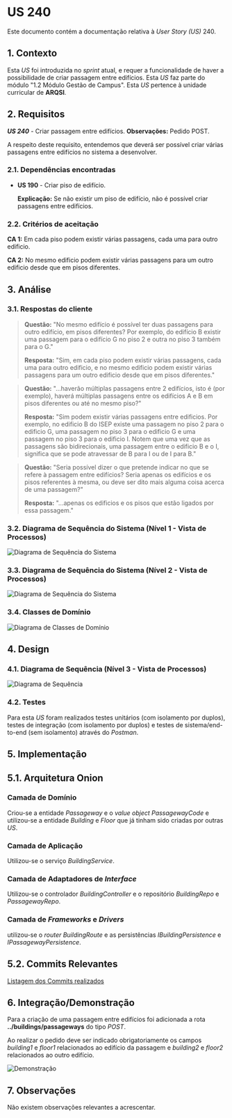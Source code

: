 # US 240

Este documento contém a documentação relativa à *User Story (US)* 240.

## 1. Contexto

Esta *US* foi introduzida no *sprint* atual, e requer a funcionalidade de haver a possibilidade de criar passagem entre edifícios. 
Esta *US* faz parte do módulo "1.2 Módulo Gestão de Campus".
Esta *US* pertence à unidade curricular de **ARQSI**.

## 2. Requisitos

***US 240*** - Criar passagem entre edifícios.
__Observações:__ Pedido POST.

A respeito deste requisito, entendemos que deverá ser possível criar várias passagens entre edifícios no sistema a desenvolver.

### 2.1. Dependências encontradas

- **US 190** - Criar piso de edifício.

  **Explicação:** Se não existir um piso de edifício, não é possível criar passagens entre edifícios.

### 2.2. Critérios de aceitação

**CA 1:** Em cada piso podem existir várias passagens, cada uma para outro edificio.

**CA 2:** No mesmo edificio podem existir várias passagens para um outro edificio desde que em pisos diferentes.

## 3. Análise

### 3.1. Respostas do cliente

>**Questão:** "No mesmo edifício é possível ter duas passagens para outro edifício, em pisos diferentes? Por exemplo, do edifício B existir uma passagem para o edifício G no piso 2 e outra no piso 3 também para o G."
> 
>**Resposta:** "Sim, em cada piso podem existir várias passagens, cada uma para outro edificio, e no mesmo edificio podem existir várias passagens para um outro edificio desde que em pisos diferentes."

>**Questão:** "...haverão múltiplas passagens entre 2 edifícios, isto é (por exemplo), haverá múltiplas passagens entre os edifícios A e B em pisos diferentes ou até no mesmo piso?"
>
>**Resposta:** "Sim podem existir várias passagens entre edificios. Por exemplo, no edificio B do ISEP existe uma passagem no piso 2 para o edificio G, uma passagem no piso 3 para o edificio G e uma passagem no piso 3 para o edificio I. Notem que uma vez que as passagens são bidirecionais, uma passagem entre o edificio B e o I, significa que se pode atravessar de B para I ou de I para B."

>**Questão:** "Seria possível dizer o que pretende indicar no que se refere à passagem entre edifícios? Seria apenas os edifícios e os pisos referentes à mesma, ou deve ser dito mais alguma coisa acerca de uma passagem?"
>
>**Resposta:** "...apenas os edificios e os pisos que estão ligados por essa passagem."

### 3.2. Diagrama de Sequência do Sistema (Nível 1 - Vista de Processos)

![Diagrama de Sequência do Sistema](IMG/system-sequence-diagram-level-1.svg)

### 3.3. Diagrama de Sequência do Sistema (Nível 2 - Vista de Processos)

![Diagrama de Sequência do Sistema](IMG/system-sequence-diagram-level-2.svg)

### 3.4. Classes de Domínio

![Diagrama de Classes de Domínio](IMG/domain-classes.svg)

## 4. Design

### 4.1. Diagrama de Sequência (Nível 3 - Vista de Processos)

![Diagrama de Sequência](IMG/sequence-diagram-level-3.svg)

### 4.2. Testes

Para esta *US* foram realizados testes unitários (com isolamento por duplos), testes de integração (com isolamento por duplos) 
e testes de sistema/end-to-end (sem isolamento) através do *Postman*.

## 5. Implementação

## 5.1. Arquitetura Onion

### Camada de Domínio

Criou-se a entidade *Passageway* e o *value object* *PassagewayCode* e utilizou-se a entidade *Building* e *Floor* que já 
tinham sido criadas por outras *US*.

### Camada de Aplicação

Utilizou-se o serviço *BuildingService*.

### Camada de Adaptadores de *Interface*

Utilizou-se o controlador *BuildingController* e o repositório *BuildingRepo* e *PassagewayRepo*.

### Camada de *Frameworks* e *Drivers*

utilizou-se o *router* *BuildingRoute* e as persistências *IBuildingPersistence* e *IPassagewayPersistence*.

## 5.2. Commits Relevantes

[Listagem dos Commits realizados](https://github.com/sem5pi/sem5pi-23-24-50/issues/10)

## 6. Integração/Demonstração

Para a criação de uma passagem entre edifícios foi adicionada a rota **../buildings/passageways** do tipo *POST*.

Ao realizar o pedido deve ser indicado obrigatoriamente os campos *building1* e *floor1* relacionados ao edifício da passagem
e *building2* e *floor2* relacionados ao outro edifício.

![Demonstração](IMG/demonstration.png)

## 7. Observações

Não existem observações relevantes a acrescentar.